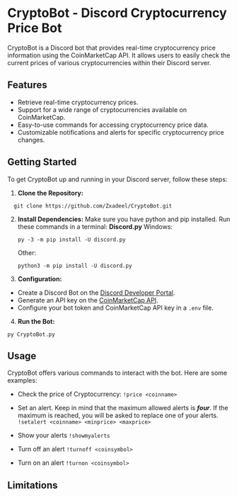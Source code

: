 # CryptoBot - Discord Cryptocurrency Price Bot

CryptoBot is a Discord bot that provides real-time cryptocurrency price information using the CoinMarketCap API. It allows users to easily check the current prices of various cryptocurrencies within their Discord server.

## Features

- Retrieve real-time cryptocurrency prices.
- Support for a wide range of cryptocurrencies available on CoinMarketCap.
- Easy-to-use commands for accessing cryptocurrency price data.
- Customizable notifications and alerts for specific cryptocurrency price changes.

## Getting Started

To get CryptoBot up and running in your Discord server, follow these steps:

1. **Clone the Repository:**
```
  git clone https://github.com/Zxadeel/CryptoBot.git
```
2. **Install Dependencies:**
  Make sure you have python and pip installed. Run these commands in a terminal:
   **Discord.py**
    Windows:
   ```
   py -3 -m pip install -U discord.py
   ```
    Other:
   ```
   python3 -m pip install -U discord.py
    ```
3. **Configuration:**
- Create a Discord Bot on the [Discord Developer Portal](https://discord.com/developers/applications).
- Generate an API key on the [CoinMarketCap API](https://coinmarketcap.com/api/documentation/v1/).
- Configure your bot token and CoinMarketCap API key in a `.env` file.

4. **Run the Bot:**
```
py CryptoBot.py
```

## Usage

CryptoBot offers various commands to interact with the bot. Here are some examples:

- Check the price of Cryptocurrency:
```!price <coinname>```

- Set an alert. Keep in mind that the maximum allowed alerts is ***four***. If the maximum is reached, you will be asked to replace one of your alerts. ```!setalert <coinname> <minprice> <maxprice>```

- Show your alerts
```!showmyalerts ```

- Turn off an alert
```!turnoff <coinsymbol> ```

- Turn on an alert
```!turnon <coinsymbol>```

## Limitations


